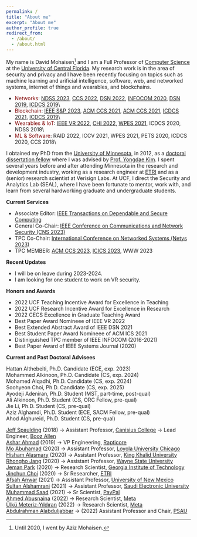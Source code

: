 ```yaml
---
permalink: /
title: "About me"
excerpt: "About me"
author_profile: true
redirect_from: 
  - /about/
  - /about.html
---
```

My name is David Mohaisen[^1] and I am a Full Professor of [Computer Science](https://www.cs.ucf.edu/) at the [University of Central Florida](https://www.ucf.edu/). My research work is in the area of security and privacy and I have been recently focusing on topics such as machine learning and arificial intelligence, software, web, and networked systems, internet of things and wearables, and blockchains. 

* <span style="color:maroon">Networks</span>: [NDSS 2023](files/ndss23.pdf), [CCS 2022](files/ccs22.pdf), [DSN 2022](files/dsn22.pdf), [INFOCOM 2020](files/infocom20sf.pdf), [DSN 2019](files/dsn19a.pdf), [ICDCS 2019](files/icdcs19b.pdf)\
* <span style="color:maroon">Blockchain</span>: [IEEE S&P 2023](files/sp23.pdf), [ACM CCS 2021](files/ccs21a.pdf), [ACM CCS 2021](files/ccs21b.pdf), [ICDCS 2021](files/icdcs21.pdf), [ICDCS 2019](files.icdcs19c.pdf)\
* <span style="color:maroon">Wearables & IoT</span>: [IEEE VR 2022](files/vr22a.pdf), [CHI 2022](files/chi22.pdf), [WPES 2021](files/wpes22sia.pdf), ICDCS 2020, NDSS 2018\
* <span style="color:maroon">ML & Software</span>: RAID 2022, ICCV 2021, WPES 2021, PETS 2020, ICDCS 2020, CCS 2018\

I obtained my PhD from the [University of Minnesota](https://twin-cities.umn.edu/), in 2012, as a [doctoral dissertation fellow](https://cla.umn.edu/graduate-students/research-creative-inquiry/doctoral-dissertation-fellowship-ddf) where I was advised by [Prof. Yongdae Kim](https://syssec.kaist.ac.kr/~yongdaek/). I spent several years before and after attending Minnesota in the research and development industry, working as a research engineer at [ETRI](https://etri.re.kr/intro.html) and as a (senior) research scientist at Verisign Labs. At UCF, I direct the Security and Analytics Lab (SEAL), where I have been fortunate to mentor, work with, and learn from several hardworking graduate and undergraduate students. 

**Current Services** 
* Associate Editor: [IEEE Transactions on Dependable and Secure Computing](https://ieeexplore.ieee.org/xpl/RecentIssue.jsp?punumber=8858)
* General Co-Chair: [IEEE Conference on Communications and Network Security (CNS 2023)](https://cns2023.ieee-cns.org/)
* TPC Co-Chair: [International Conference on Networked Systems (Netys 2023)](https://netys.net)
* TPC MEMBER: [ACM CCS 2023](https://www.sigsac.org/ccs/CCS2023/), [ICICS 2023](https://icics23.nankai.edu.cn/), WWW 2023

**Recent Updates**
* I will be on leave during 2023-2024.
* I am looking for one student to work on VR security.

**Honors and Awards**

* 2022 UCF Teaching Incentive Award for Excellence in Teaching
* 2022 UCF Research Incentive Award for Excellence in Research
* 2022 CECS Excellence in Graduate Teaching Award
* Best Paper Award Nomineee of IEEE VR 2022
* Best Extended Abstract Award of IEEE DSN 2021
* Best Student Paper Award Nomineee of ACM ICS 2021
* Distiniguished TPC member of IEEE INFOCOM (2016-2021)
* Best Paper Award of IEEE Systems Journal (2020) 

**Current and Past Doctoral Advisees**

Hattan Althebeiti, Ph.D. Candidate (ECE, exp. 2023)\
Mohammed Alkinoon, Ph.D. Candidate (CS, exp. 2024)\
Mohamed Alqadhi, Ph.D. Candidate (CS, exp. 2024)\
Soohyeon Choi, Ph.D. Candidate (CS, exp. 2025)\
Ayodeji Adeniran, Ph.D. Student (MST, part-time, post-qual)\
Ali Alkinoon, Ph.D. Student (CS, ORC Fellow, pre-qual)\
Jie Li, Ph.D. Student (CS, pre-qual)\
Aziz Alghamdi, Ph.D. Student (ECE, SACM Fellow, pre-qual)\
Ahod Alghureid, Ph.D. Student (CS, pre-qual)

[Jeff Spaulding](https://www.linkedin.com/in/jeffreyspaulding/) (2018) &rarr; Assistant Professor, [Canisius College](https://www.canisius.edu/) &rarr; Lead Engineer, [Booz Allen](https://www.boozallen.com/)\
[Ashar Ahmad](https://www.linkedin.com/in/ahmad-ashar/) (2019) &rarr; VP Engineering, [Rapticore](https://www.rapticore.com/team)\
[Mo Abuhamad](https://www.linkedin.com/in/abuhamadm) (2020) &rarr; Assistant Professor, [Loyola University Chicago](https://www.luc.edu/)\
[Hisham Alasmary](https://www.linkedin.com/in/hisham-alasmary-24ba31189) (2020) &rarr;  Assistant Professor, [King Khalid University](https://www.kku.edu.sa/en)\
[Rhongho Jang](https://www.linkedin.com/in/rhongho-jang-a57706152/) (2020) &rarr; Assistant Professor, [Wayne State University](https://wayne.edu/)\
[Jeman Park](https://www.linkedin.com/in/jemanpark122/) (2020) &rarr; Research Scientist, [Georgia Institute of Technology](https://www.gatech.edu/)\
[Jinchun Choi](https://www.linkedin.com/in/jinchunchoi/) (2020) &rarr; Sr Researcher, [ETRI](https://www.etri.re.kr/eng/main/main.etri)\
[Afsah Anwar](https://www.linkedin.com/in/afsahanwar/) (2021) &rarr; Assistant Professor, [University of New Mexico](https://www.famu.edu/)\
[Sultan Alshamrani](https://www.linkedin.com/in/sultan-alshamrani-52b7a588/) (2021) &rarr; Assistant Professor, [Saudi Electronic University](https://seu.edu.sa/en/home)\
[Muhammad Saad](https://www.linkedin.com/in/muhammad-saad-b41665145/) (2021) &rarr; Sr Scientist, [PayPal](https://www.paypal.com/us/home)\
[Ahmed Abusnaina](https://www.linkedin.com/in/ahmed-abusnaina-958b4b138/) (2022) &rarr; Research Scientist, [Meta](https://about.facebook.com/?utm_source=meta.com&utm_medium=redirect)\
[Ülkü Meteriz-Yıldıran](https://www.linkedin.com/in/ulku-meteriz/) (2022) &rarr; Research Scientist, [Meta](https://about.facebook.com/?utm_source=meta.com&utm_medium=redirect)\
[Abdulrahman Alabduljabbar](https://www.linkedin.com/in/alabduljabbar/) &rarr; (2022)  Assistant Professor and Chair, [PSAU](https://www.psau.edu.sa/en)

[^1]: Until 2020, I went by Aziz Mohaisen.
